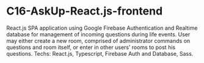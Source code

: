 # C16-AskUp-React.js-frontend
React.js SPA application using Google Firebase Authentication and Realtime database for management of incoming questions during life events. User may either create a new room, comprised of administrator commands on questions and room itself, or enter in other users’ rooms to post his questions. Techs:  React.js, Typescript, Firebase Auth and Database, Sass.
